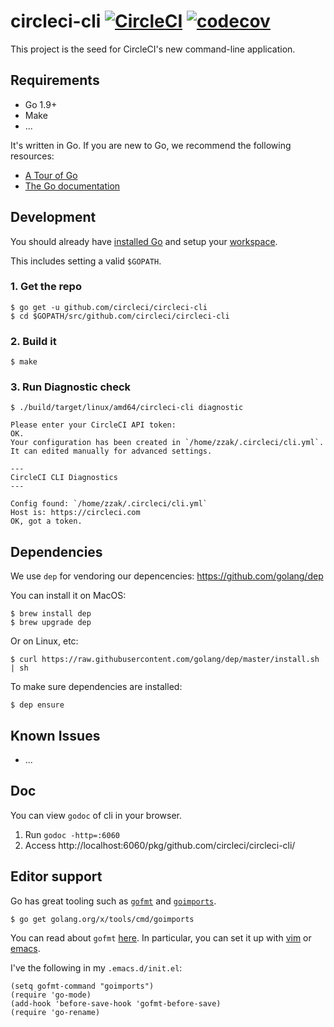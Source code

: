 # circleci-cli [![CircleCI](https://circleci.com/gh/circleci/circleci-cli.svg?style=svg&circle-token=8adb850cb9110a49ab0990f198dd78966f9e6073)](https://circleci.com/gh/circleci/circleci-cli) [![codecov](https://codecov.io/gh/circleci/circleci-cli/branch/master/graph/badge.svg?token=VJMF7kG1Om)](https://codecov.io/gh/circleci/circleci-cli)

This project is the seed for CircleCI's new command-line application.

## Requirements

* Go 1.9+
* Make
* ...

It's written in Go. If you are new to Go, we recommend the following resources:

* [A Tour of Go](https://tour.golang.org/welcome/1)
* [The Go documentation](https://golang.org/doc/)

## Development

You should already have [installed Go](https://golang.org/doc/install) and setup your [workspace](https://golang.org/doc/code.html#Workspaces).

This includes setting a valid `$GOPATH`.

### 1. Get the repo

```
$ go get -u github.com/circleci/circleci-cli
$ cd $GOPATH/src/github.com/circleci/circleci-cli
```

### 2. Build it

```
$ make
```

### 3. Run Diagnostic check

```
$ ./build/target/linux/amd64/circleci-cli diagnostic

Please enter your CircleCI API token:
OK.
Your configuration has been created in `/home/zzak/.circleci/cli.yml`.
It can edited manually for advanced settings.

---
CircleCI CLI Diagnostics
---

Config found: `/home/zzak/.circleci/cli.yml`
Host is: https://circleci.com
OK, got a token.
```

## Dependencies

We use `dep` for vendoring our depencencies:
https://github.com/golang/dep

You can install it on MacOS:

```
$ brew install dep
$ brew upgrade dep
```

Or on Linux, etc:

```
$ curl https://raw.githubusercontent.com/golang/dep/master/install.sh | sh
```

To make sure dependencies are installed:

```
$ dep ensure
```

## Known Issues

* ...

## Doc

You can view `godoc` of cli in your browser.

1. Run `godoc -http=:6060`
2. Access http://localhost:6060/pkg/github.com/circleci/circleci-cli/

## Editor support

Go has great tooling such as [`gofmt`](https://golang.org/cmd/gofmt/) and [`goimports`](https://godoc.org/golang.org/x/tools/cmd/goimports).

```
$ go get golang.org/x/tools/cmd/goimports
```

You can read about `gofmt` [here](https://blog.golang.org/go-fmt-your-code). In particular, you can set it up with [vim](https://github.com/fatih/vim-go) or [emacs](https://github.com/dominikh/go-mode.el).

I've the following in my `.emacs.d/init.el`:

```
(setq gofmt-command "goimports")
(require 'go-mode)
(add-hook 'before-save-hook 'gofmt-before-save)
(require 'go-rename)
```
